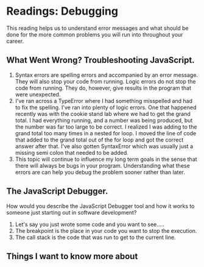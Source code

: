 # Readings: Debugging
This reading helps us to understand error messages and what should be done for the more common problems you will run into throughout your career.
## What Went Wrong? Troubleshooting JavaScript. 
  1. Syntax errors are spelling errors and accompanied by an error message. They will also stop your code from running. Logic errors do not stop the code from running. They do, however, give results in the program that were unexpected. 
  2. I've ran across a TypeError where I had something misspelled and had to fix the spelling. I've ran into plenty of logic errors. One that happened recently was with the cookie stand lab where we had to get the grand total. I had everything running, and a number was being produced, but the number was far too large to be correct. I realized I was adding to the grand total too many times in a nested for loop. I moved the line of code that added to the grand total out of the for loop and got the correct answer after that. I've also gotten SyntaxError which was usually just a missing semi colon that needed to be added.
  3. This topic will continue to influence my long term goals in the sense that there will always be bugs in your program. Understanding what these errors are can help you debug the problem sooner rather than later. 

## The JavaScript Debugger.
How would you describe the JavaScript Debugger tool and how it works to someone just starting out in software development?
  1. Let's say you just wrote some code and you want to see.....
  2. The breakpoint is the place in your code you want to stop the execution.
  3. The call stack is the code that was run to get to the current line.

## Things I want to know more about

